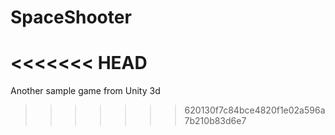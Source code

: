 # SpaceShooter
<<<<<<< HEAD
=======
Another sample game from Unity 3d
>>>>>>> 620130f7c84bce4820f1e02a596a7b210b83d6e7
